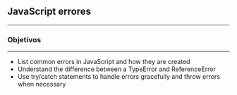 ## JavaScript errores
---

### Objetivos  
---
* List common errors in JavaScript and how they are created
* Understand the difference between a TypeError and ReferenceError
* Use try/catch statements to handle errors gracefully and throw errors when necessary